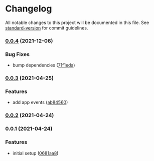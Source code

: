 # Changelog

All notable changes to this project will be documented in this file. See [standard-version](https://github.com/conventional-changelog/standard-version) for commit guidelines.

### [0.0.4](https://github.com/ckapps/rxjs-electron/compare/v0.0.3...v0.0.4) (2021-12-06)


### Bug Fixes

* bump dependencies ([71f1eda](https://github.com/ckapps/rxjs-electron/commit/71f1eda5736dfd690d561cc098af4697815a0411))

### [0.0.3](https://github.com/ckapps/rxjs-electron/compare/v0.0.2...v0.0.3) (2021-04-25)


### Features

* add app events ([ab84560](https://github.com/ckapps/rxjs-electron/commit/ab84560ec959bb799981fc13be0b3b2d34b22b06))

### [0.0.2](https://github.com/ckapps/rxjs-electron/compare/v0.0.1...v0.0.2) (2021-04-24)

### 0.0.1 (2021-04-24)


### Features

* initial setup ([0681aa8](https://github.com/ckapps/rxjs-electron/commit/0681aa83733a0a2a6d84786b6900e641ce1d2480))
